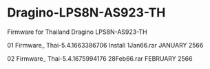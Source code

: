# Dragino-LPS8N-AS923-TH

Firmware for Thailand Dragino LPS8N-AS923-TH


01 Firmware_ Thai-5.4.1663386706 Install 1Jan66.rar     JANUARY 2566

02 Firmware_ Thai-5.4.1675994176 28Feb66.rar            FEBRUARY 2566

